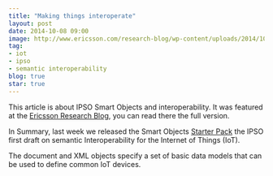 ```yaml
---
title: "Making things interoperate"
layout: post
date: 2014-10-08 09:00
image: http://www.ericsson.com/research-blog/wp-content/uploads/2014/10/iot-small-house.jpg
tag:
- iot
- ipso
- semantic interoperability
blog: true
star: true
---
```


This article is about IPSO Smart Objects and interoperability. It was featured at the [Ericsson Research Blog](http://www.ericsson.com/research-blog/internet-of-things/making-things-interoperate/), you can read there the full version.

In Summary, last week we released the Smart Objects [Starter Pack](http://github.com/IPSO-Alliance/) the IPSO first draft on semantic Interoperability for the Internet of Things (IoT).

The document and XML objects specify a set of basic data models that can be used to define common IoT devices.
